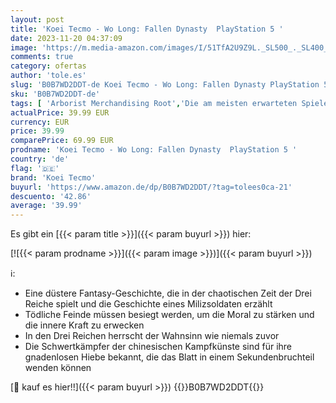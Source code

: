 ```yaml
---
layout: post
title: 'Koei Tecmo - Wo Long: Fallen Dynasty  PlayStation 5 '
date: 2023-11-20 04:37:09
image: 'https://m.media-amazon.com/images/I/51TfA2U9Z9L._SL500_._SL400_.jpg'
comments: true
category: ofertas
author: 'tole.es'
slug: 'B0B7WD2DDT-de Koei Tecmo - Wo Long: Fallen Dynasty PlayStation 5'
sku: 'B0B7WD2DDT-de'
tags: [ 'Arborist Merchandising Root','Die am meisten erwarteten Spiele','Games','PlayStation 5','Self Service','Special Features Stores','Spiele für PlayStation 5','f8b54e7c-b5af-44fa-ab8d-ed3fc1641e33_0','f8b54e7c-b5af-44fa-ab8d-ed3fc1641e33_9201','koei tecmo','🇩🇪', ]
actualPrice: 39.99 EUR
currency: EUR
price: 39.99
comparePrice: 69.99 EUR
prodname: 'Koei Tecmo - Wo Long: Fallen Dynasty  PlayStation 5 '
country: 'de'
flag: '🇩🇪'
brand: 'Koei Tecmo'
buyurl: 'https://www.amazon.de/dp/B0B7WD2DDT/?tag=tolees0ca-21'
descuento: '42.86'
average: '39.99'
---
```


Es gibt ein [{{< param title >}}]({{< param buyurl >}}) hier:

[![{{< param prodname >}}]({{< param image >}})]({{< param buyurl >}})

ℹ️:

- Eine düstere Fantasy-Geschichte, die in der chaotischen Zeit der Drei Reiche spielt und die Geschichte eines Milizsoldaten erzählt
- Tödliche Feinde müssen besiegt werden, um die Moral zu stärken und die innere Kraft zu erwecken
- In den Drei Reichen herrscht der Wahnsinn wie niemals zuvor
- Die Schwertkämpfer der chinesischen Kampfkünste sind für ihre gnadenlosen Hiebe bekannt, die das Blatt in einem Sekundenbruchteil wenden können

[🛒 kauf es hier!!]({{< param buyurl >}})
{{<world>}}B0B7WD2DDT{{</world>}}
